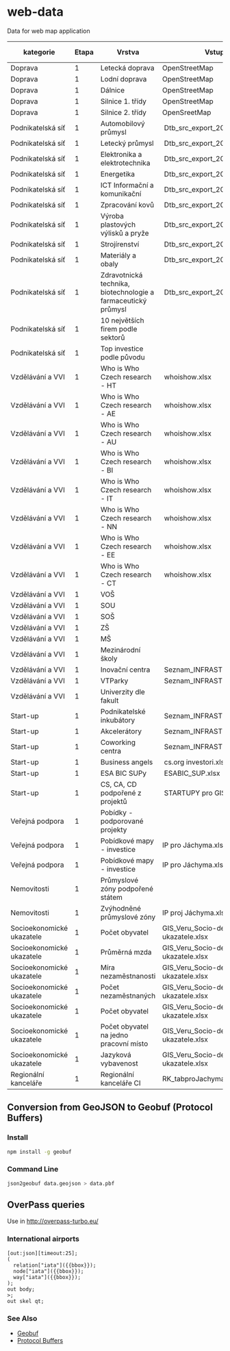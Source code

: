 # web-data
Data for web map application

| kategorie | Etapa | Vrstva  | Vstup (XLSX) | Výstup (GeoJSON) | Filtrovat podle |
|-----------|-------|---------|--------------|------------------|-------|
|  Doprava  | 1     | Letecká doprava | OpenStreetMap | [airports.geojson](doprava/airports.geojson) | |
|  Doprava  | 1     | Lodní doprava | OpenStreetMap | [ferry.geojson](doprava/ferry.geojson) | |
|  Doprava  | 1     | Dálnice | OpenStreetMap | [highway.geojson](doprava/highway.geojson) | |
|  Doprava  | 1     | Silnice 1. třídy | OpenStreetMap | [primary.geojson](doprava/primary.geojson) | |
|  Doprava  | 1     | Silnice 2. třídy | OpenSreetMap  | [secondary.geojson](doprava/secondary.geojson) | |
|  Podnikatelská síť  | 1     | Automobilový průmysl | Dtb_src_export_20171005.xlsx | [dodavatele.geojson](podnikatelska_sit/dodavatele.geojson)| `sectors` |
| Podnikatelská síť  |  1 | Letecký průmysl | Dtb_src_export_20171005.xlsx | [dodavatele.geojson](podnikatelska_sit/dodavatele.geojson)| `sectors` |
| Podnikatelská síť  |  1 | Elektronika a elektrotechnika | Dtb_src_export_20171005.xlsx | [dodavatele.geojson](podnikatelska_sit/dodavatele.geojson)| `sectors` |
| Podnikatelská síť  |  1 | Energetika | Dtb_src_export_20171005.xlsx | [dodavatele.geojson](podnikatelska_sit/dodavatele.geojson)| `sectors` |
| Podnikatelská síť  |  1 | ICT Informační a komunikační | Dtb_src_export_20171005.xlsx | [dodavatele.geojson](podnikatelska_sit/dodavatele.geojson)| `sectors` |
| Podnikatelská síť  |  1 | Zpracování kovů | Dtb_src_export_20171005.xlsx | [dodavatele.geojson](podnikatelska_sit/dodavatele.geojson)| `sectors` |
| Podnikatelská síť  |  1 | Výroba plastových výlisků a pryže | Dtb_src_export_20171005.xlsx | [dodavatele.geojson](podnikatelska_sit/dodavatele.geojson)| `sectors` |
| Podnikatelská síť  |  1 | Strojírenství | Dtb_src_export_20171005.xlsx | [dodavatele.geojson](podnikatelska_sit/dodavatele.geojson)| `sectors` |
| Podnikatelská síť  |  1 | Materiály a obaly | Dtb_src_export_20171005.xlsx | [dodavatele.geojson](podnikatelska_sit/dodavatele.geojson)| `sectors` |
| Podnikatelská síť  |  1 | Zdravotnická technika, biotechnologie a farmaceutický průmysl | Dtb_src_export_20171005.xlsx | [dodavatele.geojson](podnikatelska_sit/dodavatele.geojson)| `sectors` |
| Podnikatelská síť |  1 | 10 největších firem podle sektorů |  | | |
| Podnikatelská síť  |  1 | Top investice podle původu | | | |
| Vzdělávání a VVI |  1 | Who is Who Czech research - HT | whoishow.xlsx | [whoiswho.geojson](vzdelavani/whoiswho.geojson)| `sectors` |
| Vzdělávání a VVI |  1 | Who is Who Czech research - AE | whoishow.xlsx | [whoiswho.geojson](vzdelavani/whoiswho.geojson)| `sectors` |
| Vzdělávání a VVI |  1 | Who is Who Czech research - AU | whoishow.xlsx | [whoiswho.geojson](vzdelavani/whoiswho.geojson)| `sectors` |
| Vzdělávání a VVI |  1 | Who is Who Czech research - BI | whoishow.xlsx | [whoiswho.geojson](vzdelavani/whoiswho.geojson)| `sectors` |
| Vzdělávání a VVI |  1 | Who is Who Czech research - IT | whoishow.xlsx | [whoiswho.geojson](vzdelavani/whoiswho.geojson)| `sectors` |
| Vzdělávání a VVI |  1 | Who is Who Czech research - NN | whoishow.xlsx | [whoiswho.geojson](vzdelavani/whoiswho.geojson)| `sectors` |
| Vzdělávání a VVI |  1 | Who is Who Czech research - EE | whoishow.xlsx | [whoiswho.geojson](vzdelavani/whoiswho.geojson)| `sectors` |
| Vzdělávání a VVI |  1 | Who is Who Czech research - CT | whoishow.xlsx | [whoiswho.geojson](vzdelavani/whoiswho.geojson)| `sectors` |
| Vzdělávání a VVI |  1 | VOŠ | | |
| Vzdělávání a VVI |  1 | SOU | | |
| Vzdělávání a VVI |  1 | SOŠ | | |
| Vzdělávání a VVI |  1 | ZŠ | | |
| Vzdělávání a VVI |  1 | MŠ | | |
| Vzdělávání a VVI |  1 | Mezinárodní školy | | |
| Vzdělávání a VVI |  1 | Inovační centra | Seznam_INFRASTRUKTURA_actual.xlsx | [pi_vtp.geojson](vzdelavani/pi_vtp.geojson) | `type` |
| Vzdělávání a VVI |  1 | VTParky | Seznam_INFRASTRUKTURA_actual.xlsx | [pi_vtp.geojson](vzdelavani/pi_vtp.geojson) | `type` |
| Vzdělávání a VVI |  1 | Univerzity dle fakult || | |
| Start-up |  1 | Podnikatelské inkubátory | Seznam_INFRASTRUKTURA_actual.xlsx | [pi_vtp.geojson](vzdelavani/pi_vtp.geojson) | `type` |
| Start-up |  1 | Akcelerátory | Seznam_INFRASTRUKTURA_actual.xlsx | [pi_vtp.geojson](vzdelavani/pi_vtp.geojson) | `type` |
| Start-up |  1 | Coworking centra | Seznam_INFRASTRUKTURA_actual.xlsx | [coworking.geojson](startup/coworking.geojson) | |
| Start-up |  1 | Business angels | cs.org investori.xlsx | [business_angels.geojson](startup/business_angels.geojson) |  |
| Start-up |  1 | ESA BIC SUPy | ESABIC_SUP.xlsx | [sup_bic.geojson](startup/sub_bic.geojson) |  |
| Start-up |  1 | CS, CA, CD podpořené z projektů | STARTUPY pro GIS.XLSX | [startupy.geojson](startup/startupy.geojson) |  |
| Veřejná podpora |  1 | Pobídky - podporované projekty | | |  |
| Veřejná podpora |  1 | Pobídkové mapy - investice| IP pro Jáchyma.xlsx, RUIAN | [orp.geojson](verejna_podpora/orp.geojson) | `investice` |
| Veřejná podpora |  1 | Pobídkové mapy - investice| IP pro Jáchyma.xlsx, RUIAN | [orp.geojson](verejna_podpora/orp.geojson) | `granty` |
| Nemovitosti |  1 | Průmyslové zóny podpořené státem| | |  |
| Nemovitosti | 1 | Zvýhodněné průmyslové zóny | IP proj Jáchyma.xlsx | [pz.geojson](verejna_podpora/pz.geojson) | |
| Socioekonomické ukazatele | 1 | Počet obyvatel | GIS_Veru_Socio-demograf. ukazatele.xlsx | [pz.geojson](verejna_podpora/pz.geojson) | |
| Socioekonomické ukazatele | 1 | Průměrná mzda | GIS_Veru_Socio-demograf. ukazatele.xlsx | [kraje.geojson](socioekonomicka/kraje.geojson) |
| Socioekonomické ukazatele | 1 | Míra nezaměstnanosti | GIS_Veru_Socio-demograf. ukazatele.xlsx | [kraje.geojson](socioekonomicka/kraje.geojson) |
| Socioekonomické ukazatele | 1 | Počet nezaměstnaných | GIS_Veru_Socio-demograf. ukazatele.xlsx | [kraje.geojson](socioekonomicka/kraje.geojson) |
| Socioekonomické ukazatele | 1 | Počet obyvatel | GIS_Veru_Socio-demograf. ukazatele.xlsx | [kraje.geojson](socioekonomicka/kraje.geojson) |
| Socioekonomické ukazatele | 1 | Počet obyvatel na jedno pracovní místo | GIS_Veru_Socio-demograf. ukazatele.xlsx | [kraje.geojson](socioekonomicka/kraje.geojson) |
| Socioekonomické ukazatele | 1 | Jazyková vybavenost| GIS_Veru_Socio-demograf. ukazatele.xlsx | [kraje.geojson](socioekonomicka/kraje.geojson) |
| Regionální kanceláře | 1 | Regionální kanceláře CI |RK_tabproJachyma.xlsx | [rk.geojson](rk/reg_offices.geojson) | |


## Conversion from GeoJSON to Geobuf (Protocol Buffers)

### Install

```bash
npm install -g geobuf
```

### Command Line
```bash
json2geobuf data.geojson > data.pbf
```

## OverPass queries
Use in http://overpass-turbo.eu/
### International airports
```
[out:json][timeout:25];
(
  relation["iata"]({{bbox}});
  node["iata"]({{bbox}});  
  way["iata"]({{bbox}});  
);
out body;
>;
out skel qt;
```

### See Also
- [Geobuf](https://github.com/mapbox/geobuf)
- [Protocol Buffers](https://developers.google.com/protocol-buffers/)
